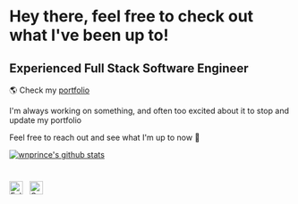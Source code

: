 # Hey there, feel free to check out what I've been up to!

## Experienced Full Stack Software Engineer 


🌎 Check my [portfolio](https://jnh.vercel.me/)

I'm always working on something, and often too excited about it to stop and update my portfolio

Feel free to reach out and see what I'm up to now 💬

[![wnprince's github stats](https://github-readme-stats.vercel.app/api?username=wnprince&count_private=true&show_icons=true&title_color=fff&icon_color=79ff97&text_color=9f9f9f&bg_color=151515)](https://github.com/wnprince)

<div style="padding: 25px 0;">
    <img src="https://github.com/wnprince/wnprince/blob/main/assets/twitter-green.png" alt="Follow me on twitter"  width="24" height="24">
    </a>
     <a href="https://www.linkedin.com/in/john-harris-" style="padding: 8px; width: 24px; height: 24px;">
        <img src="https://github.com/wnprince/wnprince/blob/main/assets/linkedin-green.png" alt="Connect on Linkedin" width="24" height="24">
    </a>
</div>

